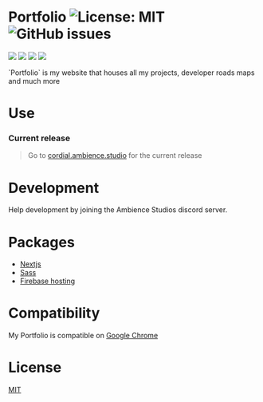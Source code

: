 
# Portfolio ![License: MIT](https://img.shields.io/badge/license-MIT-brightgreen) ![GitHub issues](https://img.shields.io/github/issues/LCordial/myportfolio)
<p>   
   <img src="https://img.shields.io/badge/-Firebase-FFCA28?style=flat-square&logo=firebase&logoColor=black" />
   <img src="https://img.shields.io/badge/-Javascript-F7DF1E?style=flat-square&logo=javascript&logoColor=black" />
   <img src="https://img.shields.io/badge/-Sass-CC6699?style=flat-square&logo=sass&logoColor=white" />
   <img src="https://img.shields.io/badge/-Next.js-000000?style=flat-square&logo=next.js&logoColor=white" />
</p>
`Portfolio` is my website that houses all my projects, developer roads maps and much more

# Use
### Current release
> Go to [cordial.ambience.studio](https://cordial.ambience.studio) for the current release

# Development
Help development by joining the Ambience Studios discord server.

# Packages
* [Nextjs](https://nextjs.org/)
* [Sass](https://sass-lang.com/)
* [Firebase hosting](https://firebase.google.com/)

# Compatibility
My Portfolio is compatible on [Google Chrome](https://www.google.com/intl/en_au/chrome/)

# License
[MIT](https://github.com/LCordial/myportfolio/blob/master/LICENSE)

